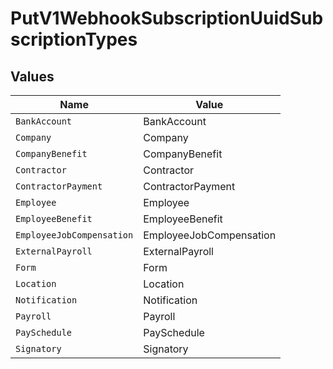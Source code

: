 # PutV1WebhookSubscriptionUuidSubscriptionTypes


## Values

| Name                      | Value                     |
| ------------------------- | ------------------------- |
| `BankAccount`             | BankAccount               |
| `Company`                 | Company                   |
| `CompanyBenefit`          | CompanyBenefit            |
| `Contractor`              | Contractor                |
| `ContractorPayment`       | ContractorPayment         |
| `Employee`                | Employee                  |
| `EmployeeBenefit`         | EmployeeBenefit           |
| `EmployeeJobCompensation` | EmployeeJobCompensation   |
| `ExternalPayroll`         | ExternalPayroll           |
| `Form`                    | Form                      |
| `Location`                | Location                  |
| `Notification`            | Notification              |
| `Payroll`                 | Payroll                   |
| `PaySchedule`             | PaySchedule               |
| `Signatory`               | Signatory                 |